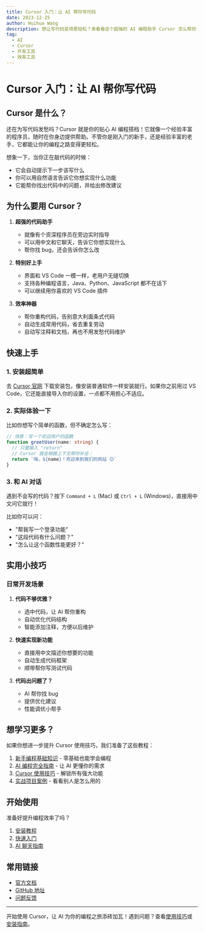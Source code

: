```yaml
---
title: Cursor 入门：让 AI 帮你写代码
date: 2023-12-25
author: Huihua Wang
description: 想让写代码变得更轻松？来看看这个超强的 AI 编程助手 Cursor 怎么帮你
tag:
  - AI
  - Cursor
  - 开发工具
  - 效率工具
---
```


# Cursor 入门：让 AI 帮你写代码

## Cursor 是什么？

还在为写代码发愁吗？Cursor 就是你的贴心 AI 编程搭档！它就像一个经验丰富的程序员，随时在你身边提供帮助。不管你是刚入门的新手，还是经验丰富的老手，它都能让你的编程之路变得更轻松。

想象一下，当你正在敲代码的时候：

- 它会自动提示下一步该写什么
- 你可以用自然语言告诉它你想实现什么功能
- 它能帮你找出代码中的问题，并给出修改建议

## 为什么要用 Cursor？

1. **超强的代码助手**

   - 就像有个资深程序员在旁边实时指导
   - 可以用中文和它聊天，告诉它你想实现什么
   - 帮你找 bug，还会告诉你怎么改

2. **特别好上手**

   - 界面和 VS Code 一模一样，老用户无缝切换
   - 支持各种编程语言，Java、Python、JavaScript 都不在话下
   - 可以继续用你喜欢的 VS Code 插件

3. **效率神器**
   - 帮你重构代码，告别意大利面条式代码
   - 自动生成常用代码，省去重复劳动
   - 自动写注释和文档，再也不用发愁代码维护

## 快速上手

### 1. 安装超简单

去 [Cursor 官网](https://cursor.sh) 下载安装包，像安装普通软件一样安装就行。如果你之前用过 VS Code，它还能直接导入你的设置，一点都不用担心不适应。

### 2. 实际体验一下

比如你想写个简单的函数，但不确定怎么写：

```typescript
// 场景：写一个欢迎用户的函数
function greetUser(name: string) {
  // 只要输入 "return"
  // Cursor 就会根据上下文帮你补全：
  return `嗨，${name}！欢迎来到我们的网站 😊`
}
```

### 3. 和 AI 对话

遇到不会写的代码？按下 `Command + L` (Mac) 或 `Ctrl + L` (Windows)，直接用中文问它就行！

比如你可以问：

- "帮我写一个登录功能"
- "这段代码有什么问题？"
- "怎么让这个函数性能更好？"

## 实用小技巧

### 日常开发场景

1. **代码不够优雅？**

   - 选中代码，让 AI 帮你重构
   - 自动优化代码结构
   - 智能添加注释，方便以后维护

2. **快速实现新功能**

   - 直接用中文描述你想要的功能
   - 自动生成代码框架
   - 顺带帮你写测试代码

3. **代码出问题了？**
   - AI 帮你找 bug
   - 提供优化建议
   - 性能调优小帮手

## 想学习更多？

如果你想进一步提升 Cursor 使用技巧，我们准备了这些教程：

1. [新手编程基础知识](/wiki/user-guide/programming-basics-for-beginners) - 零基础也能学会编程
2. [AI 编程完全指南](/wiki/user-guide/ai-programming-guide) - 让 AI 更懂你的需求
3. [Cursor 使用技巧](/wiki/user-guide/cursor-tips) - 解锁所有强大功能
4. [实战项目案例](/example/) - 看看别人是怎么用的

## 开始使用

准备好提升编程效率了吗？

1. [安装教程](/wiki/user-guide/install)
2. [快速入门](/wiki/user-guide/quick-start)
3. [AI 聊天指南](/wiki/user-guide/ai-chat)

## 常用链接

- [官方文档](https://cursor.sh/docs)
- [GitHub 地址](https://github.com/getcursor/cursor)
- [问题反馈](https://github.com/getcursor/cursor/issues)

---

开始使用 Cursor，让 AI 为你的编程之旅添砖加瓦！遇到问题？查看[使用技巧](/wiki/user-guide/cursor-tips)或[安装指南](/wiki/user-guide/install)。
